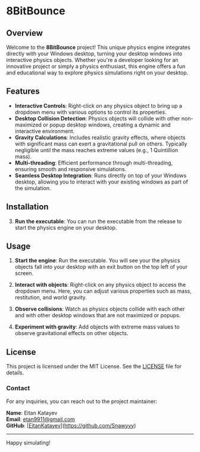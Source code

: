 # 8BitBounce

## Overview

Welcome to the **8BitBounce** project! This unique physics engine integrates directly with your Windows desktop, turning your desktop windows into interactive physics objects. Whether you're a developer looking for an innovative project or simply a physics enthusiast, this engine offers a fun and educational way to explore physics simulations right on your desktop.

## Features

- **Interactive Controls**: Right-click on any physics object to bring up a dropdown menu with various options to control its properties.
- **Desktop Collision Detection**: Physics objects will collide with other non-maximized or popup desktop windows, creating a dynamic and interactive environment.
- **Gravity Calculations**: Includes realistic gravity effects, where objects with significant mass can exert a gravitational pull on others. Typically negligible until the mass reaches extreme values (e.g., 1 Quintillion mass).
- **Multi-threading**: Efficient performance through multi-threading, ensuring smooth and responsive simulations.
- **Seamless Desktop Integration**: Runs directly on top of your Windows desktop, allowing you to interact with your existing windows as part of the simulation.

## Installation

3. **Run the executable**:
   You can run the executable from the release to start the physics engine on your desktop.

## Usage

1. **Start the engine**: Run the executable. You will see your the physics objects fall into your desktop with an exit button on the top left of your screen.

2. **Interact with objects**: Right-click on any physics object to access the dropdown menu. Here, you can adjust various properties such as mass, restitution, and world gravity.

3. **Observe collisions**: Watch as physics objects collide with each other and with other desktop windows that are not maximized or popups.

4. **Experiment with gravity**: Add objects with extreme mass values to observe gravitational effects on other objects.

## License

This project is licensed under the MIT License. See the [LICENSE](LICENSE) file for details.

### Contact

For any inquiries, you can reach out to the project maintainer:

**Name**: Eitan Katayev  
**Email**: [etan9911@gmail.com](mailto:etan9911@gmail.com)  
**GitHub**: [[EitanKatayev](https://github.com/EitanKatayev)](https://github.com/Snawyyy)

---

Happy simulating!
